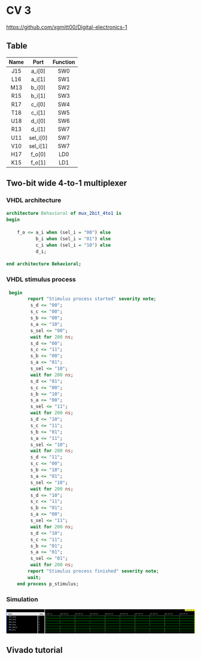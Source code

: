 # CV 3

https://github.com/xgmitt00/Digital-electronics-1

## Table

| **Name** | **Port** |**Function** |
| :-: | :-: | :-: | 
| J15 | a_i[0] | SW0 | 
| L16 | a_i[1] | SW1 |
| M13 | b_i[0] | SW2 |
| R15 | b_i[1] | SW3 |
| R17 | c_i[0] | SW4 |
| T18 | c_i[1] | SW5 |
| U18 | d_i[0] | SW6 |
| R13 | d_i[1] | SW7 |
| U11 | sel_i[0] | SW7 |
| V10 | sel_i[1] | SW7 |
| H17 | f_o[0] | LD0 |
| K15 | f_o[1] | LD1 |

## Two-bit wide 4-to-1 multiplexer

### VHDL architecture

```vhdl
architecture Behavioral of mux_2bit_4to1 is
begin

    f_o <= a_i when (sel_i = "00") else
           b_i when (sel_i = "01") else
           c_i when (sel_i = "10") else
           d_i;

end architecture Behavioral;
```

### VHDL stimulus process

```vhdl
 begin
        report "Stimulus process started" severity note;
         s_d <= "00"; 
         s_c <= "00"; 
         s_b <= "00"; 
         s_a <= "10";
         s_sel <= "00"; 
         wait for 200 ns;
         s_d <= "00"; 
         s_c <= "11"; 
         s_b <= "00"; 
         s_a <= "01";
         s_sel <= "10"; 
         wait for 200 ns;
         s_d <= "01"; 
         s_c <= "00"; 
         s_b <= "10"; 
         s_a <= "00";
         s_sel <= "11"; 
         wait for 200 ns;
         s_d <= "10"; 
         s_c <= "11"; 
         s_b <= "01"; 
         s_a <= "11";
         s_sel <= "10"; 
         wait for 200 ns;
         s_d <= "11"; 
         s_c <= "00"; 
         s_b <= "10"; 
         s_a <= "01";
         s_sel <= "10"; 
         wait for 200 ns;
         s_d <= "10"; 
         s_c <= "11"; 
         s_b <= "01"; 
         s_a <= "00";
         s_sel <= "11"; 
         wait for 200 ns;
         s_d <= "10"; 
         s_c <= "11"; 
         s_b <= "01"; 
         s_a <= "01";
         s_sel <= "01"; 
         wait for 200 ns;
        report "Stimulus process finished" severity note;
        wait;
    end process p_stimulus;
```
### Simulation

![Sim](Images/sim.PNG)

## Vivado tutorial
